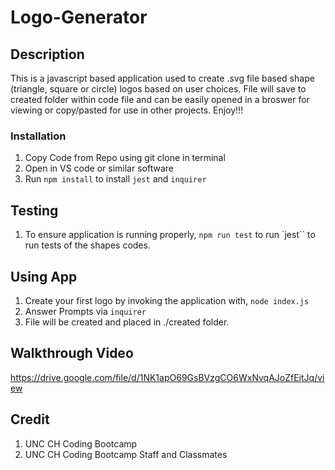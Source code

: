 # Logo-Generator

## Description

This is a javascript based application used to create .svg file based shape (triangle, square or circle) logos based on user choices. File will save to created folder within code file and can be easily opened in a broswer for viewing or copy/pasted for use in other projects. Enjoy!!!
### Installation

1) Copy Code from Repo using git clone in terminal
2) Open in VS code or similar software
3) Run `npm install` to install `jest` and `inquirer`

## Testing

1) To ensure application is running properly, `npm run test` to run `jest`` to run tests of the shapes codes.

## Using App

1) Create your first logo by invoking the application with, `node index.js`
2) Answer Prompts via `inquirer`
3) File will be created and placed in ./created folder. 

## Walkthrough Video

https://drive.google.com/file/d/1NK1apO69GsBVzgCO6WxNvqAJoZfEitJq/view 


## Credit
1) UNC CH Coding Bootcamp
2) UNC CH Coding Bootcamp Staff and Classmates